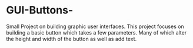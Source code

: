 # GUI-Buttons-

Small Project on building graphic user interfaces. This project focuses on building a basic button which takes a few parameters. Many of which alter the height and width of the button as well as add text. 
